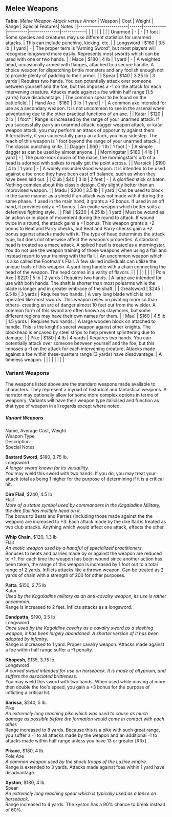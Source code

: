 ## Melee Weapons

**Table**: *Melee Weapon Attack versus Armor*
| Weapon                 | Cost | Weight      | Range | Special Features| Notes |
|------------------------|------|-----------|----------|---------------|------------|
|                        |      |           |          |            |  |
| Unarmed                |   -  | -   | 1 foot  | Some species and creatures may use different statistics for unarmed attacks. | This can include punching, kicking, etc. |
| Longsword              | $160 | 3.5 lb | 1 yard | - | The proper term is "Arming Sword", but most players will recognise longsword more easily. Represents most swords which can be used with one or two hands. |
| Mace                   | $180 | 4 lb | 1 yard   | - | A weighted head, occasionally armed with flanges, attached to a secure handle. A choice weapon for dispatching brittle monsters and any foolish enough not to provide plenty of padding to their armor. |
| Spear                  | $140 | 3.25 lb | 3 yards   | Requires two hands. You can potentially attack over someone between yourself and the foe, but this imposes a -1 on the attack for each intervening creature. Attacks made against a foe within half range (1.5 yards) have disadvantage. | The common spear to be found on the battlefield. |
| Hand Axe               | $160 | 3 lb | 1 yard   | - | A common axe intended for use as a secondary weapon. It is not uncommon to see in the arsenal when adventuring due to the other practical functions of an axe. |
| Katar                  | $120 | 2 lb | 1 foot*   | Range is increased by the range of your unarmed attack. If you successfully parry an unarmed attack, dagger weapon attack, or katar weapon attack, you may perform an attack of opporunity against them. Alternatively, if you successfully parry an attack, you may sidestep. The reach of this weapon is 1 foot beyond the range of your unarmed attack. | The classic punching knife. |
| Dagger                 | $60 | 1 lb | 1 foot   | - | A simple dagger as can be used by almost anyone.  |
| Morningstar            | $180 | 4 lb | 1 yard   | - | The punk-rock cousin of the mace, the morningstar's orb of a head is adorned with spikes to really get the point across. |
| Warpick                | $190 | 4 lb | 1 yard   | - | A widely misunderstood weapon. It is intended to be used against a foe once they have been cast off balance, such as when they have been laid out. |
| Club                | $40 | 3 lb | 2 feet   | - | A glorified stick or baton. Nothing complex about this classic design. Only slightly better than an improvised weapon. |
| Madu               | $200 | 3.5 lb | 1 yard   | Can be used to block in the same manner as a shield if an attack was not made with it during the same phase. If used in the main hand, it grants a +2 bonus. If used in an off hand, it provides only a +1 bonus. | An exotic weapon which better suits a defenisve fighting style. |
| Flail              | $220 | 4.25 lb | 1 yard   | Must be wound as an action or in place of movement during the round to attack. If wound twice in a round, the attack gains a +1 bonus. This weapon grants a +2 bonus to Beat and Parry checks, but Beat and Parry checks gain a +2 bonus against attacks made with it. The type of head determines the attack type, but does not otherwise affect the weapon's properties. A standard head is treated as a mace attack. A spiked head is treated as a morningstar. You do not use the weapon training of those weapons when using a flail and instead resort to your training with the flail. | An uncommon weapon which is also called the Footman's Flail. A few skilled indivduals can utilize the unique traits of this weapon. A yard long handle with a chain connecting the head of the weapon. The head comes in a varity of flavors. |
|                        |      |           |          |            |  |
| Pole Axe               | $220 | 5 lb | 2 yards   | Requires two hands. | A large axe intended for use with both hands. The shaft is shorter than most polearms while the blade is longer and in greater embrace of the shaft. |
| Greatsword             | $245 | 6.5 lb | 3 yards   | Requires two hands. | A very long blade which is not operated like most swords. This weapon relies on pivoting more so than others- creating an arc of danger almost 10 feet out from the wielder. A common form of this sword are often known as claymores, but some different regions may have their own names for them. |
| Maul                   | $160 | 4.5 lb | 1.5 yards   | Requires two hands. | A large wooden block on attached to handle. This is the knight's secret weapon against other knights. The blockhead is encased by steel strips to help prevent splinttering due to damage. |
| Pike                   | $180 | 4 lb | 4 yards   | Requires two hands. You can potentially attack over someone between yourself and the foe, but this imposes a -1 on the attack for each intervening creature. Attacks made against a foe within three-quarters range (3 yards) have disadvantage. | A timeless weapon. |
|                        |      |           |          |            |  |

### Variant Weapons
The weapons listed above are the standard weapons made available to characters. They represent a myriad of historical and fantastical weapons. A narrator may optionally allow for some more complex options in terms of weaponry. Variants will have their weapon type italicised and function as that type of weapon in all regards except where noted.

##### Variant Weapons
Name, Average Cost, Weight  
Weapon Type  
Description  
Special Notes

**Bastard Sword**, $180, 3.75 lb.  
Longsword  
*A longer sword known for its versatility.*  
You may wield this sword with two hands. If you do, you may treat your attack total as being 1 higher for the purpose of determining if it is a critical hit.

**Dire Flail**, $240, 4.5 lb  
Flail  
_More of a status symbol used by commanders in the Kagaladine Military, the dire flail has multiple head on it._  
The bonus to Beats and Parries (including those made against the the weapon) are increased to +3. Each attack made by the dire flail is treated as two club attacks. Anything which would affect one attack, effects the other.

**Whip Chain**, $120, 1.3 lb  
Flail  
_An exotic weapon used by a handful of specialized practitioners._  
Bonuses to beats and parries made by or against the weapon are reduced to +1. For each time the weapon has been wound since another action has been taken, the range of this weapon is increased by 1 foot out to a total range of 2 yards. Inflicts attacks like a thrown weapon. Can be treated as 2 yards of chain with a strength of 200 for other purposes.

**Patta**, $150, 2.75 lb  
Katar  
_Used by the Kagaladine military as an anti-cavalry weapon, its use is rather uncommon._  
Range is increased to 2 feet. Inflicts attacks as a longsword.

**Dandpatta**, $190, 3.5 lb  
Longsword  
_Once used by the Kagaldine cavalry as a cavalry sword as a slashing weapon, it has been largely abandoned. A shorter version of it has been adopted by infantry._  
Range is increased to 1 yard. Proper cavalry weapon. Attacks made against a foe within half range suffer a -1 penalty.

**Khopesh**, $135, 3.75 lb.  
Longsword  
*A curved sword intended for use on horseback. It is made of altyprium, and suffers the associated brittleness.*  
You may wield this sword with two hands. When used while moving at more then double the foe's speed, you gain a +3 bonus for the purpose of inflicting a critical hit.

**Sarissa**, $240, 5 lb.  
Pike  
*An extremely long reaching pike which was used to cause as much damage as possible before the formation would come in contact with each other.*  
Range increased to 8 yards. Because this is a pike with such great range, you suffer a -1 to all attacks made by the weapon and an additional -1 to attacks made within half range unless you have 13 or greater [Rflx]

**Pikaxe**, $180, 4 lb.  
Pole Axe  
*A common weapon used by the shock troops of the Lazine empire.*  
Range is extended to 3 yards. Attacks made against foes within 1 yard have disadvantage.

**Xyston**, $180, 4 lb.  
Spear  
*An extremely long reaching spear which is typically used as a lance on horseback.*  
Range increased to 4 yards. The xyston has a 90% chance to break instead of 60%.
